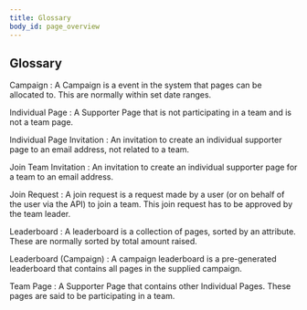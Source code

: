 ```yaml
---
title: Glossary
body_id: page_overview
---
```

## Glossary

Campaign
: A Campaign is a event in the system that pages can be allocated to. This are normally within set date ranges.

Individual Page
: A Supporter Page that is not participating in a team and is not a
team page.

Individual Page Invitation
: An invitation to create an individual supporter page to an email
address, not related to a team.

Join Team Invitation
: An invitation to create an individual supporter page for a team to
an email address.

Join Request
: A join request is a request made by a user (or on behalf of the user via the API) to join a team. This join request
has to be approved by the team leader.

Leaderboard
: A leaderboard is a collection of pages, sorted by an attribute. These are normally sorted by total amount raised.

Leaderboard (Campaign)
: A campaign leaderboard is a pre-generated leaderboard that contains all pages in the supplied campaign.

Team Page
: A Supporter Page that contains other Individual Pages. These pages
are said to be participating in a team.


 
